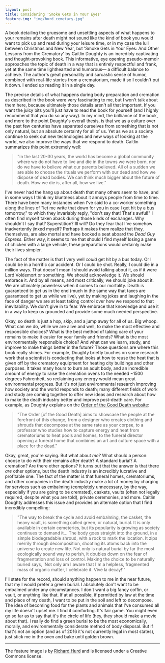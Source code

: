 ```yaml
---
layout: post
title: Considering 'Smoke Gets in Your Eyes'
feature-img: "img/hurd_cemetary.jpg"
---
```


A book detailing the gruesome and unsettling aspects of what happens to your remains after death might not sound like the kind of book you would want to pick up and read during your leisure time, or in my case the lull between Christmas and New Year, but 'Smoke Gets in Your Eyes: And Other Lessons from the Crematory' by Caitlin Doughty is an incredibly captivating and thought-provoking book. This informative, eye opening pseudo-memoir approaches the topic of death in a way that is entirely respectful and frank, yet at the same time lighthearted and humorous— a difficult balance to achieve. The author's great personality and sarcastic sense of humor, combined with real-life stories from a crematorium, made it so I couldn't put it down. I ended up reading it in a single day.

The precise details of what happens during body preparation and cremation as described in the book were very fascinating to me, but I won't talk about them here, because ultimately those details aren't all that important. If you want the juicy bits you'll just have to read the book for yourself (and I highly recommend that you do so any way). In my mind, the brilliance of the book, and more to the point Doughty's overall thesis, is that we as a culture over the past few centuries have separated ourselves from something that is not only natural, but an absolute certainty for all of us. Yet as we as a society continue to seek out new technologies and new ways of looking at the world, we also improve the ways that we respond to death. Caitlin summarizes this point extremely well:

> "In the last 20-30 years, the world has become a global community where we do not have to live and die in the towns we were born, nor do we have to believe what our parents believed.  All of a sudden we are able to choose the rituals we perform with our dead and how we dispose of dead bodies. We can think much bigger about the future of death. How we die is, after all, how we live."

I've never had the hang up about death that many others seem to have, and in some ways I think my bluntness about it annoys people from time to time. There have been many instances when I've said to a co-worker something along the lines of "let me write that down for you in case I get hit by a bus tomorrow," to which they invariably reply, "don't say that! That's awful!" I often find myself taken aback during those kinds of exchanges. Why shouldn't I say that? Superstition? Ill will? Do they fear that I've somehow inadvertently jinxed myself? Perhaps it makes them realize that they, themselves, are also mortal and have booked a seat aboard the _Dead Guy Express_. Either way, it seems to me that should I find myself losing a game of chicken with a large vehicle, these preparations would certainly make their lives simpler.

The fact of the matter is that I very well _could_ get hit by a bus today. Or I could be in a horrific car accident. Or I could be shot. Really, I could die in a million ways. That doesn't mean I should avoid talking about it, as if it were Lord Voldemort or something. We should acknowledge it. We should embrace it. And by all means, and most critically, we should joke about it. We are ultimately powerless when it comes to our mortality. Death is guaranteed to get us in the end (much in the same way that taxes are guaranteed to get us while we live), yet by making jokes and laughing in the face of danger we are at least taking control over how we respond to that inevitability. We don't give in to fear. We embrace that knowledge and use it in a way to keep us grounded and provide some much needed perspective.

Okay, so death is just a hop, skip, and a jump away for all of us. Big whoop. What can we do, while we are alive and well, to make the most effective and responsible choices? What is the best method of taking care of your remains to make it easier for your family and friends? What is the most environmentally responsible choice? And what can we learn, study, and improve to make things better in the future? Those questions are where this book really shines. For example, Doughty briefly touches on some research work that a scientist is conducting that looks at how to reuse the heat that is given off by the crematory equipment for heating city buildings and other purposes. It takes many hours to burn an adult body, and an incredible amount of energy to raise the cremation ovens to the needed ~1500 degrees Fahrenheit, so reclaiming any energy would mean great environmental progress. But it's not just environmental research improving how society and the world responds to death; many different fields of work and study are coming together to offer new ideas and research about how to make the death industry better and improve post-death care. For example, as Doughty explains on the [Order of the Good Death website](http://www.orderofthegooddeath.com/):

> "The Order [of the Good Death] aims to showcase the people at the forefront of this change, from a designer who creates clothing and shrouds that decompose at the same rate as your corpse, to a professor who studies how to capture energy and heat from crematoriums to heat pools and homes, to the funeral director opening a funeral home that combines an art and culture space with a place for the dead."

Okay, great, you're saying. But what about _me_? What should a person choose to do with their remains after death? A standard burial? A cremation? Are there other options? It turns out that the answer is that there _are_ other options, but the death industry is an incredibly lucrative and profitable one. The fact of the matter is that funeral homes, crematoriums, and other companies in the death industry make a lot of money by charging for services such as embalming (completely unnecessary, by the way, especially if you are going to be cremated), caskets, vaults (often not legally required, despite what you are told), private ceremonies, and more. Caitlin Doughty addresses this issue and provides an alternate option that I find incredibly compelling:

> "The way to break the cycle and avoid embalming, the casket, the heavy vault, is something called green, or natural, burial. It is only available in certain cemeteries, but its popularity is growing as society continues to demand it... The body goes straight into the ground, in a simple biodegradable shroud, with a rock to mark the location. It zips merrily through decomposition, shooting its atoms back into the universe to create new life. Not only is natural burial by far the most ecologically sound way to perish, it doubles down on the fear of fragmentation and loss of control. Making the choice to be naturally buried says, 'Not only am I aware that I'm a helpless, fragmented mass of organic matter, I celebrate it. Vive la decay!'"

I'll state for the record, should anything happen to me in the near future, that my I would prefer a green burial. I absolutely don't want to be embalmed under any circumstances. I don't want a big fancy coffin, or vault, or anything like that. If at all possible, if permitted by law at the time and place of my death, I want to be put in the soil and left to decompose. The idea of becoming food for the plants and animals that I've consumed all my life doesn't upset me. I find it comforting. It's fair game. You might even go so far as to say that it's the circle of life (hey, they should make a movie about that). I really do find a green burial to be the most economically, morally, and environmentally considerate method of body disposal. But if that's not an option (and as of 2016 it's not currently legal in most states), just stick me in the oven and bake until golden brown.

___
The feature image is by [Richard Hurd](https://www.flickr.com/photos/rahimageworks/6307223401/) and is licensed under a Creative Commons license.
